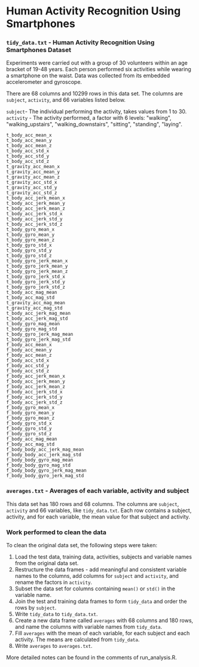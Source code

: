 # Human Activity Recognition Using Smartphones

### `tidy_data.txt` - Human Activity Recognition Using Smartphones Dataset

Experiments were carried out with a group of 30 volunteers within an age bracket of 19-48 years. Each person performed six activities while wearing a smartphone on the waist. Data was collected from its embedded accelerometer and gyroscope.

There are 68 columns and 10299 rows in this data set. The columns are `subject`, `activity`, and 66 variables listed below.

`subject`- The individual performing the activity, takes values from 1 to 30.
`activity` - The activity performed, a factor with 6 levels: "walking", "walking_upstairs", "walking_downstairs", "sitting", "standing", "laying".
```
t_body_acc_mean_x 
t_body_acc_mean_y             
t_body_acc_mean_z              
t_body_acc_std_x              
t_body_acc_std_y               
t_body_acc_std_z              
t_gravity_acc_mean_x           
t_gravity_acc_mean_y          
t_gravity_acc_mean_z           
t_gravity_acc_std_x           
t_gravity_acc_std_y            
t_gravity_acc_std_z           
t_body_acc_jerk_mean_x         
t_body_acc_jerk_mean_y        
t_body_acc_jerk_mean_z         
t_body_acc_jerk_std_x         
t_body_acc_jerk_std_y          
t_body_acc_jerk_std_z         
t_body_gyro_mean_x           
t_body_gyro_mean_y            
t_body_gyro_mean_z             
t_body_gyro_std_x             
t_body_gyro_std_y              
t_body_gyro_std_z             
t_body_gyro_jerk_mean_x        
t_body_gyro_jerk_mean_y       
t_body_gyro_jerk_mean_z        
t_body_gyro_jerk_std_x        
t_body_gyro_jerk_std_y         
t_body_gyro_jerk_std_z        
t_body_acc_mag_mean          
t_body_acc_mag_std           
t_gravity_acc_mag_mean        
t_gravity_acc_mag_std         
t_body_acc_jerk_mag_mean      
t_body_acc_jerk_mag_std       
t_body_gyro_mag_mean         
t_body_gyro_mag_std           
t_body_gyro_jerk_mag_mean      
t_body_gyro_jerk_mag_std      
f_body_acc_mean_x        
f_body_acc_mean_y             
f_body_acc_mean_z              
f_body_acc_std_x              
f_body_acc_std_y               
f_body_acc_std_z              
f_body_acc_jerk_mean_x        
f_body_acc_jerk_mean_y        
f_body_acc_jerk_mean_z         
f_body_acc_jerk_std_x         
f_body_acc_jerk_std_y          
f_body_acc_jerk_std_z         
f_body_gyro_mean_x           
f_body_gyro_mean_y            
f_body_gyro_mean_z             
f_body_gyro_std_x             
f_body_gyro_std_y              
f_body_gyro_std_z             
f_body_acc_mag_mean            
f_body_acc_mag_std            
f_body_body_acc_jerk_mag_mean  
f_body_body_acc_jerk_mag_std  
f_body_body_gyro_mag_mean
f_body_body_gyro_mag_std      
f_body_body_gyro_jerk_mag_mean
f_body_body_gyro_jerk_mag_std
```

### `averages.txt` - Averages of each variable, activity and subject

This data set has 180 rows and 68 columns. The columns are `subject`, `activity` and 66 variables, like `tidy_data.txt`. Each row contains a subject, activity, and for each variable, the mean value for that subject and activity.

### Work performed to clean the data

To clean the original data set, the following steps were taken:

  1. Load the test data, training data, activities, subjects and variable names from the original data set.
  2. Restructure the data frames - add meaningful and consistent variable names to the columns, add columns for `subject` and `activity`, and rename the factors in `activity`.
  3. Subset the data set for columns containing `mean()` or `std()` in the variable name.
  4. Join the test and training data frames to form `tidy_data` and order the rows by `subject`.
  5. Write `tidy_data` to `tidy_data.txt`.
  6. Create a new data frame called `averages` with 68 columns and 180 rows, and name the columns with variable names from `tidy_data`.
  7. Fill `averages` with the mean of each variable, for each subject and each activity. The   means are calculated from `tidy_data`.
  8. Write `averages` to `averages.txt`.
  
More detailed notes can be found in the comments of run_analysis.R.
